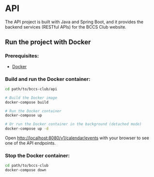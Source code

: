 # API

The API project is built with Java and Spring Boot, and it provides the backend services (RESTful APIs) for the BCCS Club website.

## Run the project with Docker

### Prerequisites:

- [Docker](https://www.docker.com/get-started/)

### Build and run the Docker container:

```bash
cd path/to/bccs-club/api

# Build the Docker image
docker-compose build

# Run the Docker container
docker-compose up

# Or run the Docker container in the background (detached mode)
docker-compose up -d
````

Open [http://localhost:8080/v1/calendar/events](http://localhost:8080/v1/calendar/events) with your browser to see one of the API endpoints.

### Stop the Docker container:

```bash
cd path/to/bccs-club
docker-compose down
```
